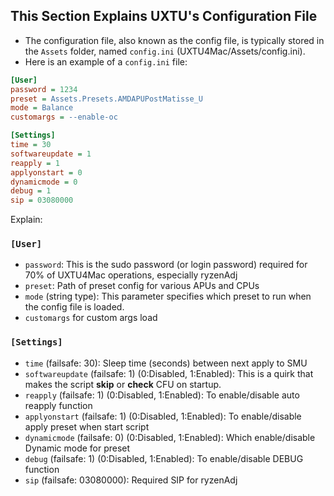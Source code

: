 ## This Section Explains UXTU's Configuration File

- The configuration file, also known as the config file, is typically stored in the `Assets` folder, named `config.ini` (UXTU4Mac/Assets/config.ini). 
- Here is an example of a `config.ini` file:

```ini
[User]
password = 1234
preset = Assets.Presets.AMDAPUPostMatisse_U
mode = Balance
customargs = --enable-oc

[Settings]
time = 30
softwareupdate = 1
reapply = 1
applyonstart = 0
dynamicmode = 0
debug = 1
sip = 03080000
```

Explain:
### `[User]`

- `password`: This is the sudo password (or login password) required for 70% of UXTU4Mac operations, especially ryzenAdj
- `preset`: Path of preset config for various APUs and CPUs
- `mode` (string type): This parameter specifies which preset to run when the config file is loaded.
- `customargs` for custom args load
### `[Settings]`

- `time` (failsafe: 30): Sleep time (seconds) between next apply to SMU
- `softwareupdate` (failsafe: 1) (0:Disabled, 1:Enabled): This is a quirk that makes the script **skip** or **check** CFU on startup.
- `reapply` (failsafe: 1) (0:Disabled, 1:Enabled): To enable/disable auto reapply function
- `applyonstart` (failsafe: 1) (0:Disabled, 1:Enabled): To enable/disable apply preset when start script
- `dynamicmode` (failsafe: 0) (0:Disabled, 1:Enabled): Which enable/disable Dynamic mode for preset
- `debug` (failsafe: 1) (0:Disabled, 1:Enabled): To enable/disable DEBUG function
- `sip` (failsafe: 03080000): Required SIP for ryzenAdj
